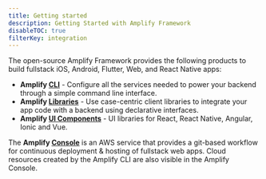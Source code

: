 ```yaml
---
title: Getting started
description: Getting Started with Amplify Framework
disableTOC: true
filterKey: integration
---
```


The open-source Amplify Framework provides the following products to build fullstack iOS, Android, Flutter, Web, and React Native apps:
- **Amplify [CLI](~/cli/cli.md)** - Configure all the services needed to power your backend through a simple command line interface.
- **Amplify [Libraries](~/lib/lib.md)** - Use case-centric client libraries to integrate your app code with a backend using declarative interfaces.
- **Amplify [UI Components](~/ui/ui.md)** - UI libraries for React, React Native, Angular, Ionic and Vue.

The **Amplify [Console](https://aws.amazon.com/amplify/console/)** is an AWS service that provides a git-based workflow for continuous deployment & hosting of fullstack web apps. Cloud resources created by the Amplify CLI are also visible in the Amplify Console.

<inline-fragment integration="ios" src="~/start/getting-started/fragments/ios/build.md"></inline-fragment>
<inline-fragment integration="android" src="~/start/getting-started/fragments/android/build.md"></inline-fragment>
<inline-fragment integration="flutter" src="~/start/getting-started/fragments/flutter/build.md"></inline-fragment>
<inline-fragment integration="js" src="~/start/getting-started/fragments/vanillajs/build.md"></inline-fragment>
<inline-fragment integration="next" src="~/start/getting-started/fragments/next/build.md"></inline-fragment>
<inline-fragment integration="react" src="~/start/getting-started/fragments/react/build.md"></inline-fragment>
<inline-fragment integration="react-native" src="~/start/getting-started/fragments/reactnative/build.md"></inline-fragment>
<inline-fragment integration="angular" src="~/start/getting-started/fragments/angular/build.md"></inline-fragment>
<inline-fragment integration="ionic" src="~/start/getting-started/fragments/ionic/build.md"></inline-fragment>
<inline-fragment integration="vue" src="~/start/getting-started/fragments/vue/build.md"></inline-fragment>

<inline-fragment integration="ios" src="~/start/getting-started/fragments/ios/build-footer.md"></inline-fragment>
<inline-fragment integration="android" src="~/start/getting-started/fragments/android/build-footer.md"></inline-fragment>
<inline-fragment integration="flutter" src="~/start/getting-started/fragments/flutter/build-footer.md"></inline-fragment>
<inline-fragment integration="js" src="~/start/getting-started/fragments/common/build-footer.md"></inline-fragment>
<inline-fragment integration="react" src="~/start/getting-started/fragments/common/build-footer.md"></inline-fragment>
<inline-fragment integration="react-native" src="~/start/getting-started/fragments/common/build-footer.md"></inline-fragment>
<inline-fragment integration="angular" src="~/start/getting-started/fragments/common/build-footer.md"></inline-fragment>
<inline-fragment integration="ionic" src="~/start/getting-started/fragments/common/build-footer.md"></inline-fragment>
<inline-fragment integration="vue" src="~/start/getting-started/fragments/common/build-footer.md"></inline-fragment>


